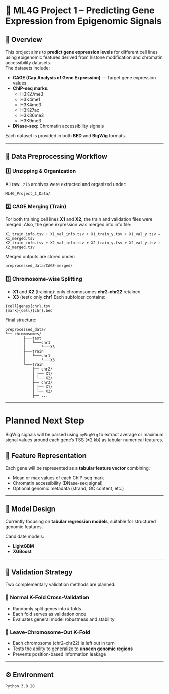 
# 🧬 ML4G Project 1 – Predicting Gene Expression from Epigenomic Signals

## 📘 Overview
This project aims to **predict gene expression levels** for different cell lines using epigenomic features derived from histone modification and chromatin accessibility datasets.  
The datasets include:

- **CAGE (Cap Analysis of Gene Expression)** — Target gene expression values  
- **ChIP-seq marks:**  
  - H3K27me3  
  - H3K4me1  
  - H3K4me3  
  - H3K27ac  
  - H3K36me3  
  - H3K9me3  
- **DNase-seq:** Chromatin accessibility signals  

Each dataset is provided in both **BED** and **BigWig** formats.

---

## 🧱 Data Preprocessing Workflow

### 1️⃣ Unzipping & Organization
All raw `.zip` archives were extracted and organized under:
```
ML4G_Project_1_Data/
```

### 2️⃣ CAGE Merging (Train)
For both training cell lines **X1** and **X2**, the train and validation files were merged. Also, the gene expression was merged into info file:

```
X1_train_info.tsv + X1_val_info.tsv + X1_train_y.tsv + X1_val_y.tsv → X1_merged.tsv
X2_train_info.tsv + X2_val_info.tsv + X2_train_y.tsv + X2_val_y.tsv → X2_merged.tsv
```

Merged outputs are stored under:

```
preprocessed_data/CAGE-merged/
```


### 3️⃣ Chromosome-wise Splitting
- **X1** and **X2** (training): only chromosomes **chr2–chr22** retained  
- **X3** (test): only **chr1**
Each subfolder contains:
```
{cell}genes{chr}.tsv
{mark}{cell}{chr}.bed
```

Final structure:

```
preprocessed_data/
└── chromosomes/
        ├───test
        │   └───chr1
        │       └───X3
        ├───train
        │   └───chr1
        │       └───X3
        └───train
            ├── chr2/
            │ ├── X1/
            │ └── X2/
            ├── chr3/
            │ ├── X1/
            │ └── X2/
            ├── ...
```


---

# Planned Next Step
BigWig signals will be parsed using `pyBigWig` to extract average or maximum signal values around each gene’s TSS (±2 kb) as tabular numerical features.


## 🧩 Feature Representation
Each gene will be represented as a **tabular feature vector** combining:
- Mean or max values of each ChIP-seq mark  
- Chromatin accessibility (DNase-seq signal)  
- Optional genomic metadata (strand, GC content, etc.)

---

## 🧠 Model Design
Currently focusing on **tabular regression models**, suitable for structured genomic features.

Candidate models:
- **LightGBM**
- **XGBoost**  

---

## 🧪 Validation Strategy

Two complementary validation methods are planned:

### 🔹 Normal K-Fold Cross-Validation
- Randomly split genes into *k* folds  
- Each fold serves as validation once  
- Evaluates general model robustness and stability  

### 🔹 Leave-Chromosome-Out K-Fold
- Each chromosome (chr2–chr22) is left out in turn  
- Tests the ability to generalize to **unseen genomic regions**  
- Prevents position-based information leakage  

---

## ⚙️ Environment
```
Python 3.8.20
```


